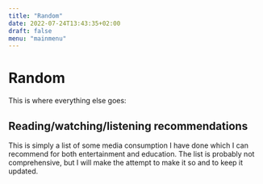 ```yaml
---
title: "Random"
date: 2022-07-24T13:43:35+02:00
draft: false
menu: "mainmenu"
---
```


# Random

This is where everything else goes:

## Reading/watching/listening recommendations
 
 This is simply a list of some media consumption I have done which I                                      can recommend
 for both entertainment and education. The list is probably not 
 comprehensive, but I will make the attempt to make it so and to keep it
 updated.

